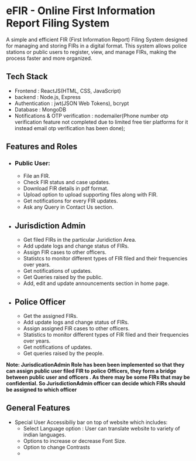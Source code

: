 # eFIR - Online First Information Report Filing System

A simple and efficient FIR (First Information Report) Filing System designed for managing and storing FIRs in a digital format. This system allows police stations or public users to register, view, and manage FIRs, making the process faster and more organized.

## Tech Stack
- Frontend : ReactJS(HTML, CSS, JavaScript)
- backend : Node.js, Express
- Authentication : jwt(JSON Web Tokens), bcrypt
- Database : MongoDB
- Notifications & OTP verification : nodemailer(Phone number otp verification feature not completed due to limited free tier platforms for it instead email otp verification has been done);

## Features and Roles
- ### Public User:
  - File an FIR.
  - Check FIR status and case updates.
  - Download FIR details in pdf format.
  - Upload option to upload supporting files along with FIR.
  - Get notifications for every FIR updates.
  - Ask any Query in Contact Us section.
- ## Jurisdiction Admin
  - Get filed FIRs in the particular Juridiction Area.
  - Add update logs and change status of FIRs.
  - Assign FIR cases to other officers.
  - Statistcs to monitor different types of FIR filed and their frequencies over years.
  - Get notifications of updates.
  - Get Queries raised by the public.
  - Add, edit and update announcements section in home page.
- ## Police Officer
  - Get the assigned FIRs.
  - Add update logs and change status of FIRs.
  - Assign assigned FIR cases to other officers.
  - Statistics to monitor different types of FIR filed and their frequencies over years.
  - Get notifications of updates.
  - Get queries raised by the people.

**Note: JurisdicationAdmin Role has been been implemented so that they can assign public user filed FIR to police Officers, they form a bridge between public user and officers . As there may be some FIRs that may be confidential. So JurisdictionAdmin officer can decide which FIRs should be assigned to which officer**

## General Features
- Special User Accessibiliy bar on top of website which includes:
  - Select Language option : User can translate website to variety of indian languages.
  - Options to increase or decrease Font Size.
  - Option to change Contrasts
  - 
  
